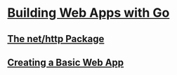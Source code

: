 # [Building Web Apps with Go](https://legacy.gitbook.com/book/codegangsta/building-web-apps-with-go/details)

## [The net/http Package](https://codegangsta.gitbooks.io/building-web-apps-with-go/content/http_basics/index.html)

## [Creating a Basic Web App](https://codegangsta.gitbooks.io/building-web-apps-with-go/content/creating_a_basic_web_app/index.html)